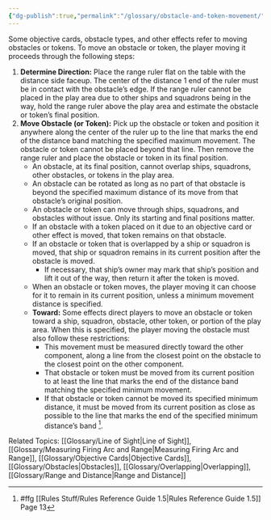 ```yaml
---
{"dg-publish":true,"permalink":"/glossary/obstacle-and-token-movement/"}
---
```


Some objective cards, obstacle types, and other effects refer to moving obstacles or tokens. To move an obstacle or token, the player moving it proceeds through the following steps:

1. **Determine Direction:** Place the range ruler flat on the table with the distance side faceup. The center of the distance 1 end of the ruler must be in contact with the obstacle’s edge. If the range ruler cannot be placed in the play area due to other ships and squadrons being in the way, hold the range ruler above the play area and estimate the obstacle or token’s final position.
2. **Move Obstacle (or Token):** Pick up the obstacle or token and position it anywhere along the center of the ruler up to the line that marks the end of the distance band matching the specified maximum movement. The obstacle or token cannot be placed beyond that line. Then remove the range ruler and place the obstacle or token in its final position.
   - An obstacle, at its final position, cannot overlap ships, squadrons, other obstacles, or tokens in the play area.
   - An obstacle can be rotated as long as no part of that obstacle is beyond the specified maximum distance of its move from that obstacle’s original position.
   - An obstacle or token can move through ships, squadrons, and obstacles without issue. Only its starting and final positions matter.
   - If an obstacle with a token placed on it due to an objective card or other effect is moved, that token remains on that obstacle.
   - If an obstacle or token that is overlapped by a ship or squadron is moved, that ship or squadron remains in its current position after the obstacle is moved.
     - If necessary, that ship’s owner may mark that ship’s position and lift it out of the way, then return it after the token is moved.
   - When an obstacle or token moves, the player moving it can choose for it to remain in its current position, unless a minimum movement distance is specified.
   - **Toward:** Some effects direct players to move an obstacle or token toward a ship, squadron, obstacle, other token, or portion of the play area. When this is specified, the player moving the obstacle must also follow these restrictions:
     - This movement must be measured directly toward the other component, along a line from the closest point on the obstacle to the closest point on the other component.
     - That obstacle or token must be moved from its current position to at least the line that marks the end of the distance band matching the specified minimum movement.
     - If that obstacle or token cannot be moved its specified minimum distance, it must be moved from its current position as close as possible to the line that marks the end of the specified minimum distance’s band [^1].

Related Topics: [[Glossary/Line of Sight\|Line of Sight]], [[Glossary/Measuring Firing Arc and Range\|Measuring Firing Arc and Range]], [[Glossary/Objective Cards\|Objective Cards]], [[Glossary/Obstacles\|Obstacles]], [[Glossary/Overlapping\|Overlapping]], [[Glossary/Range and Distance\|Range and Distance]]

[^1]: #ffg [[Rules Stuff/Rules Reference Guide 1.5\|Rules Reference Guide 1.5]] Page 13